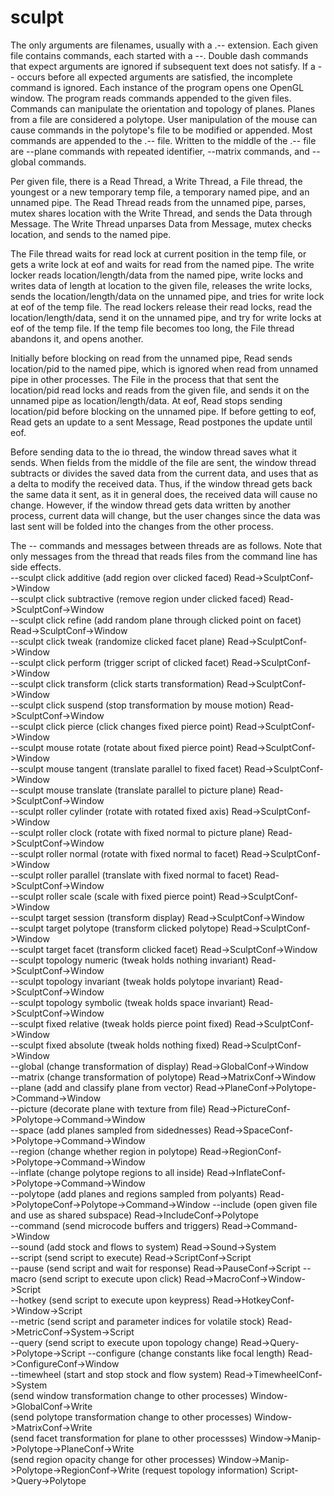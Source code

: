 # sculpt

The only arguments are filenames, usually with a .-- extension. Each given file contains commands, each started with a --. Double dash commands that expect arguments are ignored if subsequent text does not satisfy. If a -- occurs before all expected arguments are satisfied, the incomplete command is ignored. Each instance of the program opens one OpenGL window. The program reads commands appended to the given files. Commands can manipulate the orientation and topology of planes. Planes from a file are considered a polytope. User manipulation of the mouse can cause commands in the polytope's file to be modified or appended. Most commands are appended to the .-- file. Written to the middle of the .-- file are --plane commands with repeated identifier, --matrix commands, and --global commands.  

Per given file, there is a Read Thread, a Write Thread, a File thread, the youngest or a new temporary temp file, a temporary named pipe, and an unnamed pipe. The Read Thread reads from the unnamed pipe, parses, mutex shares location with the Write Thread, and sends the Data through Message. The Write Thread unparses Data from Message, mutex checks location, and sends to the named pipe.  

The File thread waits for read lock at current position in the temp file, or gets a write lock at eof and waits for read from the named pipe. The write locker reads location/length/data from the named pipe, write locks and writes data of length at location to the given file, releases the write locks, sends the location/length/data on the unnamed pipe, and tries for write lock at eof of the temp file. The read lockers release their read locks, read the location/length/data, send it on the unnamed pipe, and try for write locks at eof of the temp file. If the temp file becomes too long, the File thread abandons it, and opens another.  

Initially before blocking on read from the unnamed pipe, Read sends location/pid to the named pipe, which is ignored when read from unnamed pipe in other processes. The File in the process that that sent the location/pid read locks and reads from the given file, and sends it on the unnamed pipe as location/length/data. At eof, Read stops sending location/pid before blocking on the unnamed pipe. If before getting to eof, Read gets an update to a sent Message, Read postpones the update until eof.  

Before sending data to the io thread, the window thread saves what it sends. When fields from the middle of the file are sent, the window thread subtracts or divides the saved data from the current data, and uses that as a delta to modify the received data. Thus, if the window thread gets back the same data it sent, as it in general does, the received data will cause no change. However, if the window thread gets data written by another process, current data will change, but the user changes since the data was last sent will be folded into the changes from the other process.  

The -- commands and messages between threads are as follows. Note that only messages from the thread that reads files from the command line has side effects.  
--sculpt click additive (add region over clicked faced) Read->SculptConf->Window  
--sculpt click subtractive (remove region under clicked faced) Read->SculptConf->Window  
--sculpt click refine (add random plane through clicked point on facet) Read->SculptConf->Window  
--sculpt click tweak (randomize clicked facet plane) Read->SculptConf->Window  
--sculpt click perform (trigger script of clicked facet) Read->SculptConf->Window  
--sculpt click transform (click starts transformation) Read->SculptConf->Window  
--sculpt click suspend (stop transformation by mouse motion) Read->SculptConf->Window  
--sculpt click pierce (click changes fixed pierce point) Read->SculptConf->Window  
--sculpt mouse rotate (rotate about fixed pierce point) Read->SculptConf->Window  
--sculpt mouse tangent (translate parallel to fixed facet) Read->SculptConf->Window  
--sculpt mouse translate (translate parallel to picture plane) Read->SculptConf->Window  
--sculpt roller cylinder (rotate with rotated fixed axis) Read->SculptConf->Window  
--sculpt roller clock (rotate with fixed normal to picture plane) Read->SculptConf->Window  
--sculpt roller normal (rotate with fixed normal to facet) Read->SculptConf->Window  
--sculpt roller parallel (translate with fixed normal to facet) Read->SculptConf->Window  
--sculpt roller scale (scale with fixed pierce point) Read->SculptConf->Window  
--sculpt target session (transform display) Read->SculptConf->Window  
--sculpt target polytope (transform clicked polytope) Read->SculptConf->Window  
--sculpt target facet (transform clicked facet) Read->SculptConf->Window  
--sculpt topology numeric (tweak holds nothing invariant) Read->SculptConf->Window  
--sculpt topology invariant (tweak holds polytope invariant) Read->SculptConf->Window  
--sculpt topology symbolic (tweak holds space invariant) Read->SculptConf->Window  
--sculpt fixed relative (tweak holds pierce point fixed) Read->SculptConf->Window  
--sculpt fixed absolute (tweak holds nothing fixed) Read->SculptConf->Window  
--global (change transformation of display) Read->GlobalConf->Window  
--matrix (change transformation of polytope) Read->MatrixConf->Window  
--plane (add and classify plane from vector) Read->PlaneConf->Polytope->Command->Window  
--picture (decorate plane with texture from file) Read->PictureConf->Polytope->Command->Window  
--space (add planes sampled from sidednesses) Read->SpaceConf->Polytope->Command->Window  
--region (change whether region in polytope) Read->RegionConf->Polytope->Command->Window  
--inflate (change polytope regions to all inside) Read->InflateConf->Polytope->Command->Window  
--polytope (add planes and regions sampled from polyants) Read->PolytopeConf->Polytope->Command->Window
--include (open given file and use as shared subspace) Read->IncludeConf->Polytope  
--command (send microcode buffers and triggers) Read->Command->Window  
--sound (add stock and flows to system) Read->Sound->System  
--script (send script to execute) Read->ScriptConf->Script  
--pause (send script and wait for response) Read->PauseConf->Script
--macro (send script to execute upon click) Read->MacroConf->Window->Script  
--hotkey (send script to execute upon keypress) Read->HotkeyConf->Window->Script  
--metric (send script and parameter indices for volatile stock) Read->MetricConf->System->Script  
--query (send script to execute upon topology change) Read->Query->Polytope->Script
--configure (change constants like focal length) Read->ConfigureConf->Window  
--timewheel (start and stop stock and flow system) Read->TimewheelConf->System  
(send window transformation change to other processes) Window->GlobalConf->Write  
(send polytope transformation change to other processes) Window->MatrixConf->Write  
(send facet transformation for plane to other processses) Window->Manip->Polytope->PlaneConf->Write  
(send region opacity change for other processes) Window->Manip->Polytope->RegionConf->Write
(request topology information) Script->Query->Polytope  
